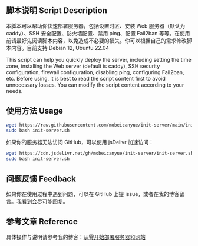 ## 脚本说明 Script Description
本脚本可以帮助你快速部署服务器，包括设置时区、安装 Web 服务器（默认为 caddy）、SSH 安全配置、防火墙配置、禁用 ping、配置 Fail2ban 等等。在使用前请最好先阅读脚本内容，以免造成不必要的损失。你可以根据自己的需求修改脚本内容。目前支持 Debian 12, Ubuntu 22.04

This script can help you quickly deploy the server, including setting the time zone, installing the Web server (default is caddy), SSH security configuration, firewall configuration, disabling ping, configuring Fail2ban, etc. Before using, it is best to read the script content first to avoid unnecessary losses. You can modify the script content according to your needs.

## 使用方法 Usage
```bash
wget https://raw.githubusercontent.com/mobeicanyue/init-server/main/init-server.sh
sudo bash init-server.sh
```
如果你的服务器无法访问 GitHub，可以使用 jsDelivr 加速访问：
```bash
wget https://cdn.jsdelivr.net/gh/mobeicanyue/init-server/init-server.sh
sudo bash init-server.sh
```

## 问题反馈 Feedback
如果你在使用过程中遇到问题，可以在 GitHub 上提 issue，或者在我的博客留言。我看到会尽可能回复。

## 参考文章 Reference
具体操作与说明请参考我的博客：[从零开始部署服务器和网站](https://blog.ovvv.top/posts/4cde56ee/)
